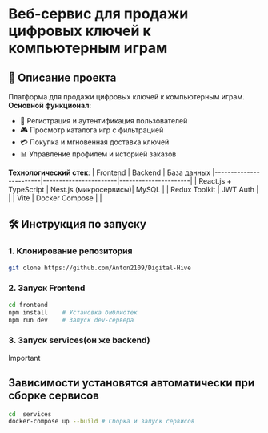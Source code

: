 # Веб-сервис для продажи цифровых ключей к компьютерным играм

## 🚀 Описание проекта

Платформа для продажи цифровых ключей к компьютерным играм.  
**Основной функционал**:
- 📝 Регистрация и аутентификация пользователей
- 🎮 Просмотр каталога игр с фильтрацией
- 💳 Покупка и мгновенная доставка ключей
- 📊 Управление профилем и историей заказов

**Технологический стек**:
| Frontend               | Backend     |           База данных
|------------------------|-----------------------|----------------------|
| React.js + TypeScript  | Nest.js (микросервисы)|   MySQL    |
| Redux Toolkit          | JWT Auth              |                |
| Vite                   | Docker Compose               |             |

## 🛠 Инструкция по запуску

### 1. Клонирование репозитория
```bash
git clone https://github.com/Anton2109/Digital-Hive
```

### 2. Запуск Frontend
```bash
cd frontend
npm install    # Установка библиотек
npm run dev    # Запуск dev-сервера
```

### 3. Запуск services(он же backend)

> [!IMPORTANT]
> ## Зависимости установятся автоматически при сборке сервисов

```bash
cd  services
docker-compose up --build # Сборка и запуск сервисов
```

